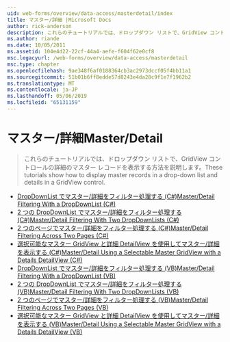 ```yaml
---
uid: web-forms/overview/data-access/masterdetail/index
title: マスター/詳細 |Microsoft Docs
author: rick-anderson
description: これらのチュートリアルでは、ドロップダウン リストで、GridView コントロールの詳細のマスター レコードを表示する方法を説明します。
ms.author: riande
ms.date: 10/05/2011
ms.assetid: 104e4d22-22cf-44a4-aefe-f604f62e0cf8
msc.legacyurl: /web-forms/overview/data-access/masterdetail
msc.type: chapter
ms.openlocfilehash: 9ae348f6af0188364cb3ac2973dccf05f4bb11a1
ms.sourcegitcommit: 51b01b6ff8edde57d8243e4da28c9f1e7f1962b2
ms.translationtype: MT
ms.contentlocale: ja-JP
ms.lasthandoff: 05/06/2019
ms.locfileid: "65131159"
---
```

# <a name="masterdetail"></a><span data-ttu-id="92867-103">マスター/詳細</span><span class="sxs-lookup"><span data-stu-id="92867-103">Master/Detail</span></span>

> <span data-ttu-id="92867-104">これらのチュートリアルでは、ドロップダウン リストで、GridView コントロールの詳細のマスター レコードを表示する方法を説明します。</span><span class="sxs-lookup"><span data-stu-id="92867-104">These tutorials show how to display master records in a drop-down list and details in a GridView control.</span></span>

- [<span data-ttu-id="92867-105">DropDownList でマスター/詳細をフィルター処理する (C#)</span><span class="sxs-lookup"><span data-stu-id="92867-105">Master/Detail Filtering With a DropDownList (C#)</span></span>](master-detail-filtering-with-a-dropdownlist-cs.md)
- [<span data-ttu-id="92867-106">2 つの DropDownList でマスター/詳細をフィルター処理する (C#)</span><span class="sxs-lookup"><span data-stu-id="92867-106">Master/Detail Filtering With Two DropDownLists (C#)</span></span>](master-detail-filtering-with-two-dropdownlists-cs.md)
- [<span data-ttu-id="92867-107">2 つのページでマスター/詳細をフィルター処理する (C#)</span><span class="sxs-lookup"><span data-stu-id="92867-107">Master/Detail Filtering Across Two Pages (C#)</span></span>](master-detail-filtering-across-two-pages-cs.md)
- [<span data-ttu-id="92867-108">選択可能なマスター GridView と詳細 DetailView を使用してマスター/詳細を表示する (C#)</span><span class="sxs-lookup"><span data-stu-id="92867-108">Master/Detail Using a Selectable Master GridView with a Details DetailView (C#)</span></span>](master-detail-using-a-selectable-master-gridview-with-a-details-detailview-cs.md)
- [<span data-ttu-id="92867-109">DropDownList でマスター/詳細をフィルター処理する (VB)</span><span class="sxs-lookup"><span data-stu-id="92867-109">Master/Detail Filtering With a DropDownList (VB)</span></span>](master-detail-filtering-with-a-dropdownlist-vb.md)
- [<span data-ttu-id="92867-110">2 つの DropDownList でマスター/詳細をフィルター処理する (VB)</span><span class="sxs-lookup"><span data-stu-id="92867-110">Master/Detail Filtering With Two DropDownLists (VB)</span></span>](master-detail-filtering-with-two-dropdownlists-vb.md)
- [<span data-ttu-id="92867-111">2 つのページでマスター/詳細をフィルター処理する (VB)</span><span class="sxs-lookup"><span data-stu-id="92867-111">Master/Detail Filtering Across Two Pages (VB)</span></span>](master-detail-filtering-across-two-pages-vb.md)
- [<span data-ttu-id="92867-112">選択可能なマスター GridView と詳細 DetailView を使用してマスター/詳細を表示する (VB)</span><span class="sxs-lookup"><span data-stu-id="92867-112">Master/Detail Using a Selectable Master GridView with a Details DetailView (VB)</span></span>](master-detail-using-a-selectable-master-gridview-with-a-details-detailview-vb.md)
